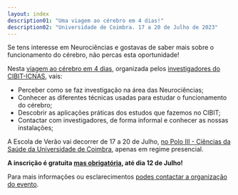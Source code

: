 ```yaml
---
layout: index
description01: "Uma viagem ao cérebro em 4 dias!"
description02: "Universidade de Coimbra. 17 a 20 de Julho de 2023"
---
```


Se tens interesse em Neurociências e gostavas de saber mais sobre o funcionamento do cérebro, não percas esta oportunidade!

Nesta [viagem ao cérebro em 4 dias](programa), organizada pelos [investigadores do CIBIT-ICNAS](organizacao), vais:

* Perceber como se faz investigação na área das Neurociências;
* Conhecer as diferentes técnicas usadas para estudar o funcionamento do cérebro;
* Descobrir as aplicações práticas dos estudos que fazemos no CIBIT;
* Contactar com investigadores, de forma informal e conhecer as nossas instalações;

A Escola de Verão vai decorrer de 17 a 20 de Julho, [no Polo III - Ciências da Saúde da Universidade de Coimbra](local), apenas em regime presencial.
 
**A inscrição é gratuita [mas obrigatória](inscricao), até dia 12 de Julho!**

Para mais informações ou esclarecimentos [podes contactar a organização do evento](organizacao).
